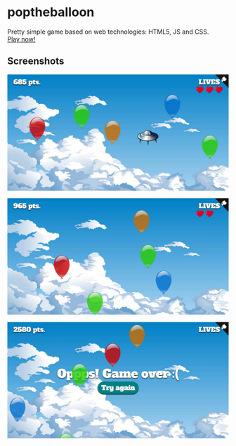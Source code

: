 # poptheballoon
Pretty simple game based on web technologies: HTML5, JS and CSS.  
[Play now!](http://mvidalgarcia.github.io/poptheballoon)

## Screenshots
![alt text](https://raw.githubusercontent.com/mvidalgarcia/poptheballoon/master/screenshots/1.jpg "Sreenshot 1")  

![alt text](https://raw.githubusercontent.com/mvidalgarcia/poptheballoon/master/screenshots/2.jpg "Sreenshot 2")  

![alt text](https://raw.githubusercontent.com/mvidalgarcia/poptheballoon/master/screenshots/3.jpg "Sreenshot 3")
